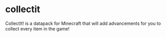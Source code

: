 # collectit
CollectIt! is a datapack for Minecraft that will add advancements for you to collect every item in the game!
